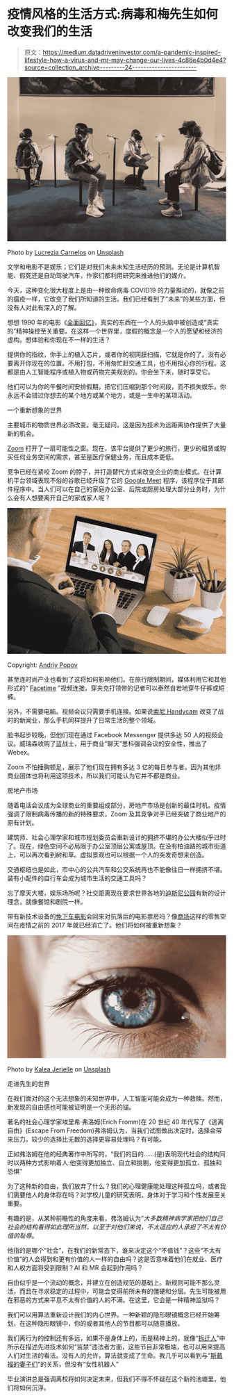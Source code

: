 # 疫情风格的生活方式:病毒和梅先生如何改变我们的生活

> 原文：<https://medium.datadriveninvestor.com/a-pandemic-inspired-lifestyle-how-a-virus-and-mr-may-change-our-lives-4c86e4b0d4e4?source=collection_archive---------24----------------------->

![](img/209bdcac5880737dcc038e6d7b54f5ee.png)

Photo by [Lucrezia Carnelos](https://unsplash.com/@ciabattespugnose?utm_source=unsplash&utm_medium=referral&utm_content=creditCopyText) on [Unsplash](https://unsplash.com/s/photos/augmented-reality?utm_source=unsplash&utm_medium=referral&utm_content=creditCopyText)

文学和电影不是娱乐；它们是对我们未来未知生活经历的预测。无论是计算机智能、假死还是自动驾驶汽车，作家们都利用研究来推进他们的媒介。

今天，这种变化很大程度上是由一种致命病毒 COVID19 的力量推动的，就像之前的瘟疫一样，它改变了我们所知道的生活。我们已经看到了“未来”的某些方面，但没有人对此有深入的了解。

想想 1990 年的电影《[全面回忆》](https://en.wikipedia.org/wiki/Total_Recall_(1990_film))，真实的东西在一个人的头脑中被创造成“真实的”精神操控至关重要。在这样一个世界里，度假的概念是一个人的愿望和经济的虚构。想体验和你现在不一样的生活？

提供你的指纹，你手上的植入芯片，或者你的视网膜扫描，它就是你的了。没有必要离开你现在的位置。不用打包，不用匆忙赶交通工具，也不用担心你的行程。这都是由人工智能程序或植入物或药物完美规划的。你会坐下来，随时享受它。

他们可以为你的午餐时间安排假期，把它们压缩到那个时间段，而不损失娱乐。你永远不会错过你想去的某个地方或某个地方，或是一生中的某项活动。

一个重新想象的世界

主要城市的物质世界必须改变。毫无疑问，这是因为技术为远距离协作提供了大量新的机会。

[Zoom](https://www.lifewire.com/what-is-zoom-and-how-does-it-work-4800476) 打开了一扇可能性之窗。现在，该平台提供了更少的旅行，更少的租赁或购买任何业务空间的需求，甚至是医疗保健业务，而且成本更低。

竞争已经在紧咬 Zoom 的脖子，并打造替代方式来改变企业的商业模式。在计算机平台领域表现不俗的谷歌已经升级了它的 [Google Meet](https://www.theverge.com/2020/4/16/21223778/google-meet-gallery-view-calls-gmail-javier-soltero) 程序，该程序位于其邮件程序中。当人们可以在自己的家庭办公室、后院或厨房处理大部分业务时，为什么会有人想要离开自己的家或家人呢？

![](img/a5cbed70de7bc408a861e16afa765ac1.png)

Copyright: [Andriy Popov](https://www.123rf.com/profile_andreypopov)

甚至连时尚产业也看到了这将如何影响他们。在旅行限制期间，媒体利用它和其他形式的“ [Facetime](https://www.lifewire.com/what-is-facetime-2000237) ”视频连接。穿夹克打领带的记者可以泰然自若地穿牛仔裤或短裤。

另外，不需要电脑。视频会议只需要手机连接。如果说[索尼 Handycam](https://en.wikipedia.org/wiki/Handycam) 改变了战时的新闻业，那么手机同样提升了日常生活的整个领域。

脸书起步较晚，但他们现在通过 Facebook Messenger 提供多达 50 人的视频会议。威瑞森收购了蓝战士，用于商业“聊天”思科强调会议的安全性，推出了 Webex。

Zoom 不怕捶胸顿足，展示了他们现在拥有多达 3 亿的每日参与者。因为其他非商业团体也将利用这项技术，所以我们可能认为它并不都是商业。

房地产市场

随着电话会议成为全球商业的重要组成部分，房地产市场是创新的最佳时机。疫情强调了限制病毒传播的新的特殊要求，Zoom 及其竞争对手已经突破了商业地产的原有计划。

建筑师、社会心理学家和城市规划委员会重新设计的拥挤不堪的办公大楼似乎过时了。现在，绿色空间不必局限于办公室顶层公寓或屋顶。在没有柏油路的城市街道上，可以再次看到树和草。虚拟景观也可以根据一个人的突发奇想来创造。

交通枢纽也是如此，市中心的公共汽车和公交系统再也不能像往日一样拥挤不堪。装有小配件的自行车会成为城市生活的交通工具吗？

忘了摩天大楼，娱乐场所呢？社交距离现在要求世界各地的[迪斯尼公园](https://www.orlandosentinel.com/coronavirus/os-ne-coronavirus-tourism-whats-next-20200426-evv6ahxxwjgyvnof6zyxhu2lfe-story.html)有新的设计理念，就像餐馆和剧院一样。

带有新技术设备的[免下车电影](https://en.wikipedia.org/wiki/Drive-in_theater)会回来对抗落后的电影票房吗？像[商场](https://www.theatlantic.com/video/index/602371/dead-malls/)这样的零售空间在疫情之前的 2017 年就已经消亡了。他们将如何被重新想象？

![](img/1865750e3173b576e4ed492d9d690cfa.png)

Photo by [Kalea Jerielle](https://unsplash.com/@kaleajerielle?utm_source=unsplash&utm_medium=referral&utm_content=creditCopyText) on [Unsplash](https://unsplash.com/s/photos/mixed-reality-contact-lenses?utm_source=unsplash&utm_medium=referral&utm_content=creditCopyText)

走进先生的世界

在我们面对的这个无法想象的未知世界中，人工智能可能会成为一种救赎。然而，新发现的自由感也可能被证明是一个无形的锚。

著名的社会心理学家埃里希·弗洛姆(Erich Fromm)在 20 世纪 40 年代写了《逃离自由》(Escape From Freedom)弗洛姆认为，当我们试图做出决定时，选择会带来压力。较少的选择比无数的选择更容易处理吗？有可能。

正如弗洛姆在他的经典著作中所写的，“我们的目的……(是)表明现代社会的结构同时以两种方式影响着人:他变得更加独立、自立和挑剔，他变得更加孤立、孤独和恐惧”

为了这种新的自由，我们放弃了什么？我们的心理健康能处理这种孤立吗，或者我们需要他人的身体存在吗？对学校儿童的研究表明，身体对于学习和个性发展至关重要。

有趣的是，从某种前瞻性的角度来看，弗洛姆认为“*大多数精神病学家把他们自己社会的结构看得如此理所当然，以至于对他们来说，不太适应的人承担了不太有价值的耻辱*。

他指的是哪个“社会”，在我们的新常态下，谁来决定这个“不值钱”？这些“不太有价值”的人会得到和更有价值的人一样的自由吗？这是否意味着他们在就业、医疗和人权方面将受到限制？AI 和 MR 会起到作用吗？

自由似乎是一个流动的概念，并建立在创造规范的基础上。新规则可能不那么灵活，而且在寻求稳定的过程中，可能会变得前所未有的僵硬和分层。先生可能被用在邪恶的方式来平息不太有价值的人的不满。在这里，它会是一种精神监狱吗？

我们可以用算法重新设计我们的内心世界。一种新颖的隐形眼镜概念已经开始筹划，在这种隐形眼镜中，你的或者其他人的节目都可以随意播放。

我们离行为的控制还有多远，如果不是身体上的，而是精神上的，就像“[拆迁人](https://www.youtube.com/watch?time_continue=2&v=0B5v6QZ5R3g&feature=emb_logo)”中所示在描述先进技术如何“监禁”违法者方面，这些节目非常极端，也可以用来提高人们对生活的看法。没有人的允许，算法就变成了生命。我几乎可以看到与“[斯戴福的妻子们](https://en.wikipedia.org/wiki/The_Stepford_Wives_(1975_film))”的关系，但没有“女性机器人”

毕业演讲总是强调离校将如何决定未来，但我们不得不怀疑在这个新的池塘里，他们将如何沉浮。